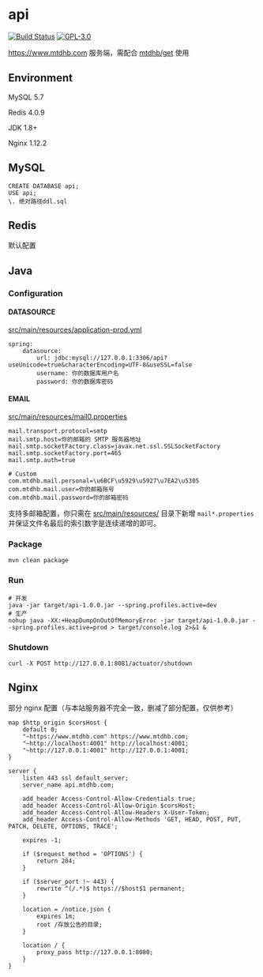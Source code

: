 # api

[![Build Status](https://travis-ci.com/mtdhb/api.svg?branch=master)](https://travis-ci.com/mtdhb/api)
[![GPL-3.0](https://img.shields.io/badge/license-GPL--3.0-blue.svg)](LICENSE)

https://www.mtdhb.com 服务端，需配合 [mtdhb/get](https://github.com/mtdhb/get) 使用

## Environment

MySQL 5.7

Redis 4.0.9

JDK 1.8+

Nginx 1.12.2

## MySQL

```
CREATE DATABASE api;
USE api;
\. 绝对路径ddl.sql
```

## Redis

默认配置

## Java

### Configuration

#### DATASOURCE

[src/main/resources/application-prod.yml](src/main/resources/application-prod.yml)

```
spring:
    datasource:
        url: jdbc:mysql://127.0.0.1:3306/api?useUnicode=true&characterEncoding=UTF-8&useSSL=false
        username: 你的数据库用户名
        password: 你的数据库密码
```

#### EMAIL

[src/main/resources/mail0.properties](src/main/resources/mail0.properties)

```
mail.transport.protocol=smtp
mail.smtp.host=你的邮箱的 SMTP 服务器地址
mail.smtp.socketFactory.class=javax.net.ssl.SSLSocketFactory
mail.smtp.socketFactory.port=465
mail.smtp.auth=true

# Custom
com.mtdhb.mail.personal=\u6BCF\u5929\u5927\u7EA2\u5305
com.mtdhb.mail.user=你的邮箱账号
com.mtdhb.mail.password=你的邮箱密码
```

支持多邮箱配置，你只需在 [src/main/resources/](src/main/resources/) 目录下新增 `mail*.properties` 并保证文件名最后的索引数字是连续递增的即可。

### Package

```
mvn clean package
```

### Run


```
# 开发
java -jar target/api-1.0.0.jar --spring.profiles.active=dev
# 生产
nohup java -XX:+HeapDumpOnOutOfMemoryError -jar target/api-1.0.0.jar --spring.profiles.active=prod > target/console.log 2>&1 &
```

### Shutdown

```
curl -X POST http://127.0.0.1:8081/actuator/shutdown
```

## Nginx

部分 nginx 配置（与本站服务器不完全一致，删减了部分配置，仅供参考）

```nginx
map $http_origin $corsHost {
    default 0;
    "~https://www.mtdhb.com" https://www.mtdhb.com;
    "~http://localhost:4001" http://localhost:4001;
    "~http://127.0.0.1:4001" http://127.0.0.1:4001;
}

server {
    listen 443 ssl default_server;
    server_name api.mtdhb.com;

    add_header Access-Control-Allow-Credentials true;
    add_header Access-Control-Allow-Origin $corsHost;
    add_header Access-Control-Allow-Headers X-User-Token;
    add_header Access-Control-Allow-Methods 'GET, HEAD, POST, PUT, PATCH, DELETE, OPTIONS, TRACE';

    expires -1;

    if ($request_method = 'OPTIONS') {
        return 204;
    }

    if ($server_port !~ 443) {
        rewrite ^(/.*)$ https://$host$1 permanent;
    }

    location = /notice.json {
        expires 1m;
        root /存放公告的目录;
    }

    location / {
        proxy_pass http://127.0.0.1:8080;
    }
}
```
